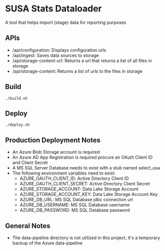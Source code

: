 # SUSA Stats Dataloader
A tool that helps import (stage) data for reporting purposes

## APIs
- /api/configuration: Displays configuration urls
- /api/ingest: Saves data sources to storage
- /api/storage-content-url: Returns a url that returns a list of all files in storage
- /api/storage-content: Returns a list of urls to the files in storage

## Build
```./build.sh```

## Deploy
```./deploy.sh```

## Production Deployment Notes
 - An Azure Blob Storage account is required
 - An Azure AD App Registration is required procure an OAuth Client ID and Client Secret
 - A MS SQL Server Database needs to exist with a stub named select_usa
 - The following environment variables need to exist:
    - AZURE_OAUTH_CLIENT_ID: Active Directory Client ID
    - AZURE_OAUTH_CLIENT_SECRET: Active Directory Client Secret
    - AZURE_STORAGE_ACCOUNT: Data Lake Storage Account
    - AZURE_STORAGE_ACCOUNT_KEY: Data Lake Storage Account Key
    - AZURE_DB_URL: MS SQL Database jdbc connection url
    - AZURE_DB_USERNAME: MS SQL Database username
    - AZURE_DB_PASSWORD: MS SQL Database password

## General Notes
 - The data-pipeline directory is not utilized in this project, it's a temporary backup of the Azure data-pipeline
